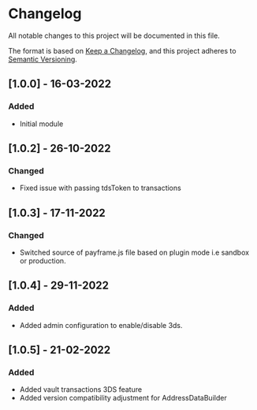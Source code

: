 # Changelog
All notable changes to this project will be documented in this file.

The format is based on [Keep a Changelog](https://keepachangelog.com/en/1.0.0/),
and this project adheres to [Semantic Versioning](https://semver.org/spec/v2.0.0.html).

## [1.0.0] - 16-03-2022
### Added
- Initial module

## [1.0.2] - 26-10-2022
### Changed
- Fixed issue with passing tdsToken to transactions

## [1.0.3] - 17-11-2022
### Changed
- Switched source of payframe.js file based on plugin mode i.e sandbox or production. 

## [1.0.4] - 29-11-2022
### Added
- Added admin configuration to enable/disable 3ds. 

## [1.0.5] - 21-02-2022
### Added
- Added vault transactions 3DS feature
- Added version compatibility adjustment for AddressDataBuilder